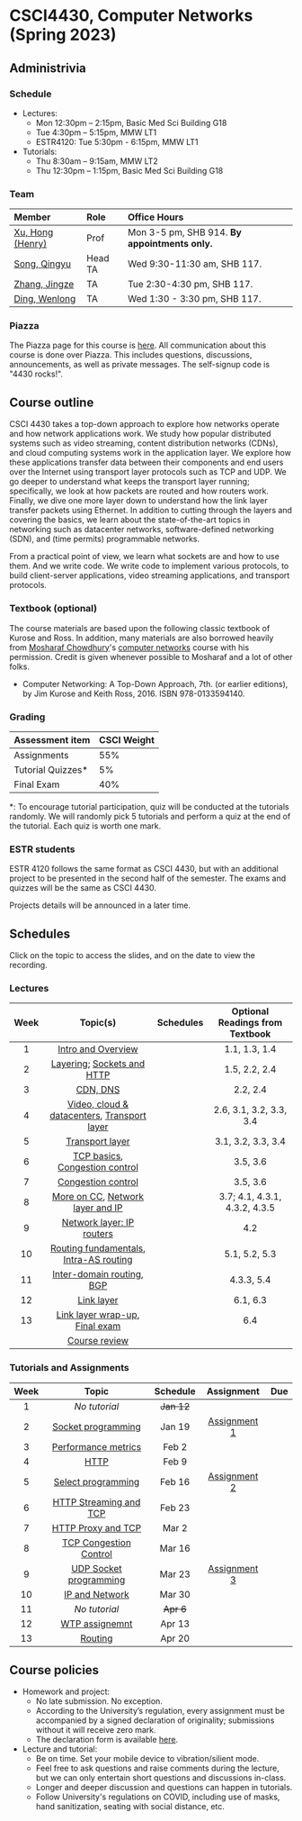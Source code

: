 # CSCI4430, Computer Networks (Spring 2023)

## Administrivia

### Schedule
- Lectures: 
  * Mon 12:30pm – 2:15pm, Basic Med Sci Building G18
  * Tue 4:30pm – 5:15pm, MMW LT1
  * ESTR4120: Tue 5:30pm - 6:15pm, MMW LT1
- Tutorials:
  * Thu 8:30am – 9:15am, MMW LT2
  * Thu 12:30pm – 1:15pm, Basic Med Sci Building G18

### Team
| Member | Role | Office Hours |
| :---------------- | :--- | :----------- |
| [Xu, Hong (Henry)](https://henryhxu.github.io/) | Prof | Mon 3-5 pm, SHB 914. **By appointments only.** |
| [Song, Qingyu](mailto:qysong21@cse.cuhk.edu.hk) | Head TA | Wed 9:30-11:30 am, SHB 117. |
| [Zhang, Jingze](mailto:zhang_jing_ze@link.cuhk.edu.hk) | TA | Tue 2:30-4:30 pm, SHB 117. |
| [Ding, Wenlong](mailto:wlding@link.cuhk.edu.hk) | TA | Wed 1:30 - 3:30 pm, SHB 117. |

### Piazza
The Piazza page for this course is [here](https://piazza.com/cuhk.edu.hk/spring2023/csci4430estr4120).
All communication about this course is done over Piazza. This includes questions, discussions, announcements, as well as private messages. 
The self-signup code is "4430 rocks!".

## Course outline
CSCI 4430 takes a top-down approach to explore how networks operate and how network applications work. We study how popular distributed systems such as video streaming, content distribution networks (CDNs), and cloud computing systems work in the application layer. We explore how these applications transfer data between their components and end users over the Internet using transport layer protocols such as TCP and UDP. We go deeper to understand what keeps the transport layer running; specifically, we look at how packets are routed and how routers work. Finally, we dive one more layer down to understand how the link layer transfer packets using Ethernet. In addition to cutting through the layers and covering the basics, we learn about the state-of-the-art topics in networking such as datacenter networks, software-defined networking (SDN), and (time permits) programmable networks.

From a practical point of view, we learn what sockets are and how to use them. And we write code. We write code to implement various protocols, to build client-server applications, video streaming applications, and transport protocols.

### Textbook (optional)
The course materials are based upon the following classic textbook of Kurose and Ross. In addition, many materials are also borrowed heavily from [Mosharaf Chowdhury](http://www.mosharaf.com/)'s [computer networks](https://github.com/mosharaf/eecs489) course with his permission. Credit is given whenever possible to Mosharaf and a lot of other folks.
- Computer Networking: A Top-Down Approach, 7th. (or earlier editions), by Jim Kurose and Keith Ross, 2016. ISBN 978-0133594140.

### Grading
| Assessment item | CSCI Weight 
| :---------------- | :--- | 
| Assignments | 55% | 
| Tutorial Quizzes* | 5% |
| Final Exam | 40% | 

\*: To encourage tutorial participation, quiz will be conducted at the tutorials randomly. We will randomly pick 5 tutorials and perform a quiz at the end of the tutorial. Each quiz is worth one mark.

### ESTR students
ESTR 4120 follows the same format as CSCI 4430, but with an additional project to be presented in the second half of the semester. The exams and quizzes will be the same as CSCI 4430.

Projects details will be announced in a later time.

## Schedules
Click on the topic to access the slides, and on the date to view the recording. 

### Lectures
| Week | Topic(s) | Schedules | Optional Readings from Textbook |
| :-----------: | :-----------------: | :------------: | :------------: | 
| 1 | [Intro and Overview](lecture/) |  | 1.1, 1.3, 1.4
| 2 | [Layering](lecture/); [Sockets and HTTP](lecture/) |  | 1.5, 2.2, 2.4
| 3 | [CDN, DNS](lecture/) |  | 2.2, 2.4
| 4 | [Video, cloud & datacenters](lecture/), [Transport layer](lecture/) |  | 2.6, 3.1, 3.2, 3.3, 3.4
| 5 | [Transport layer](lecture/) |  | 3.1, 3.2, 3.3, 3.4
| 6 | [TCP basics](lecture/), [Congestion control](lecture/) |  | 3.5, 3.6
| 7 | [Congestion control](lecture/) |  | 3.5, 3.6
| 8 | [More on CC](lecture/), [Network layer and IP](lecture/) |  | 3.7; 4.1, 4.3.1, 4.3.2, 4.3.5
| 9 | [Network layer: IP routers](lecture/) |  | 4.2
| 10 | [Routing fundamentals](lecture/), [Intra-AS routing](lecture/) |  | 5.1, 5.2, 5.3
| 11 | [Inter-domain routing](lecture/), [BGP](lecture/) |  | 4.3.3, 5.4
| 12 | [Link layer](lecture/) |  | 6.1, 6.3
| 13 | [Link layer wrap-up](lecture/), [Final exam](lecture/) |  | 6.4
| | [Course review](lecture/)

### Tutorials and Assignments
<!--  ~~11:59:59 p.m., Sat, Jan 29th~~ 18:00:00 p.m., Mon, Jan 31st -->
<!-- assignment-1 -->
<!-- []() -->
| Week | Topic | Schedule | Assignment | Due |
| :---: | :------------------: | :-----: | :-------------: | :-------------: |
| 1 | *No tutorial* | ~~Jan 12~~ | | |
| 2 | [Socket programming](tutorial/T01/) | Jan 19 | [Assignment 1]() |  |
| 3 | [Performance metrics](tutorial/T02/) | Feb 2 | ||
| 4 | [HTTP](tutorial/T03/) | Feb 9 | ||
| 5 | [Select programming](tutorial/T04/) | Feb 16 | [Assignment 2]() |  |
| 6 |[HTTP Streaming and TCP](tutorial/T05/)| Feb 23 |||
| 7 |[HTTP Proxy and TCP](tutorial/T06/)| Mar 2 |||
| 8 |[TCP Congestion Control](tutorial/T07/)| Mar 16 |||
| 9 |[UDP Socket programming](tutorial/T08/)| Mar 23 |[Assignment 3]()| |
| 10 |[IP and Network](tutorial/T09/)| Mar 30 |||
| 11 | *No tutorial* | ~~Apr 6~~ |||
| 12 |[WTP assignemnt](tutorial/T10/)| Apr 13 |||
| 13 |[Routing](tutorial/T11/)| Apr 20 |||


## Course policies
- Homework and project: 
  * No late submission. No exception.
  * According to the University’s regulation, every assignment must be accompanied by a signed declaration of originality; submissions without it will receive zero mark.
  * The declaration form is available [here](declaration_en.doc).
- Lecture and tutorial:
  * Be on time. Set your mobile device to vibration/silient mode.
  * Feel free to ask questions and raise comments during the lecture, but we can only entertain short questions and discussions in-class.
  * Longer and deeper discussion and questions can happen in tutorials.
  * Follow University's regulations on COVID, including use of masks, hand sanitization, seating with social distance, etc.
